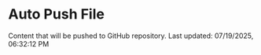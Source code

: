 # Auto Push File

Content that will be pushed to GitHub repository.
Last updated: 07/19/2025, 06:32:12 PM